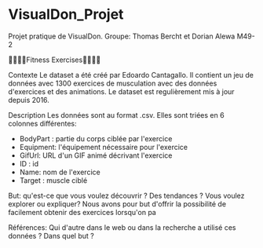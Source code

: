 # VisualDon_Projet
Projet pratique de VisualDon. 
Groupe: Thomas Bercht et Dorian Alewa M49-2

🏋️‍♀️🏋️‍♂️Fitness Exercises🏋️‍♀️🏋️‍♂️

Contexte
Le dataset a été créé par Edoardo Cantagallo. Il contient un jeu de données avec 1300 exercices de musculation avec des données d'exercices et des animations. Le dataset est regulièrement mis à jour depuis 2016.


Description
Les données sont au format .csv. Elles sont triées en 6 colonnes différentes:

- BodyPart : partie du corps ciblée par l'exercice
- Equipment: l'équipement nécessaire pour l'exercice
- GifUrl: URL d'un GIF animé décrivant l'exercice
- ID : id
- Name: nom de l'exercice
- Target : muscle ciblé


But: qu'est-ce que vous voulez découvrir ? Des tendances ? Vous voulez explorer ou expliquer?
Nous avons pour but d'offrir la possibilité de facilement obtenir des exercices lorsqu'on pa

Références: Qui d'autre dans le web ou dans la recherche a utilisé ces données ? Dans quel but ?
